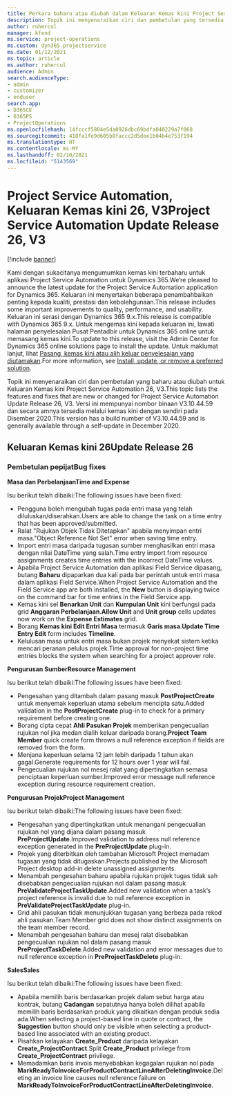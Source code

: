 ```yaml
---
title: Perkara baharu atau diubah dalam Keluaran Kemas kini Project Service Automation 26, V3
description: Topik ini menyenaraikan ciri dan pembetulan yang tersedia dalam Project Service Automation Keluaran Kemas kini 26, V3.
author: ruhercul
manager: kfend
ms.service: project-operations
ms.custom: dyn365-projectservice
ms.date: 01/12/2021
ms.topic: article
ms.author: ruhercul
audience: Admin
search.audienceType:
- admin
- customizer
- enduser
search.app:
- D365CE
- D365PS
- ProjectOperations
ms.openlocfilehash: 14fcccf5804e5da0926dbc69bdfa040229a7f068
ms.sourcegitcommit: 418fa1fe9d605b8faccc2d5dee1b04b4e753f194
ms.translationtype: HT
ms.contentlocale: ms-MY
ms.lasthandoff: 02/10/2021
ms.locfileid: "5143569"
---
```

# <a name="project-service-automation-update-release-26-v3"></a><span data-ttu-id="3507d-103">Project Service Automation, Keluaran Kemas kini 26, V3</span><span class="sxs-lookup"><span data-stu-id="3507d-103">Project Service Automation Update Release 26, V3</span></span>

[!include [banner](../includes/psa-now-project-operations.md)]

<span data-ttu-id="3507d-104">Kami dengan sukacitanya mengumumkan kemas kini terbaharu untuk aplikasi Project Service Automation untuk Dynamics 365.</span><span class="sxs-lookup"><span data-stu-id="3507d-104">We’re pleased to announce the latest update for the Project Service Automation application for Dynamics 365.</span></span> <span data-ttu-id="3507d-105">Keluaran ini menyertakan beberapa penambahbaikan penting kepada kualiti, prestasi dan kebolehgunaan.</span><span class="sxs-lookup"><span data-stu-id="3507d-105">This release includes some important improvements to quality, performance, and usability.</span></span> <span data-ttu-id="3507d-106">Keluaran ini serasi dengan Dynamics 365 9.x.</span><span class="sxs-lookup"><span data-stu-id="3507d-106">This release is compatible with Dynamics 365 9.x.</span></span> <span data-ttu-id="3507d-107">Untuk mengemas kini kepada keluaran ini, lawati halaman penyelesaian Pusat Pentadbir untuk Dynamics 365 online untuk memasang kemas kini.</span><span class="sxs-lookup"><span data-stu-id="3507d-107">To update to this release, visit the Admin Center for Dynamics 365 online solutions page to install the update.</span></span> <span data-ttu-id="3507d-108">Untuk maklumat lanjut, lihat [Pasang, kemas kini atau alih keluar penyelesaian yang diutamakan](https://docs.microsoft.com/power-platform/admin/install-remove-preferred-solution).</span><span class="sxs-lookup"><span data-stu-id="3507d-108">For more information, see [Install, update, or remove a preferred solution](https://docs.microsoft.com/power-platform/admin/install-remove-preferred-solution).</span></span>

<span data-ttu-id="3507d-109">Topik ini menyenaraikan ciri dan pembetulan yang baharu atau diubah untuk Keluaran Kemas kini Project Service Automation 26, V3.</span><span class="sxs-lookup"><span data-stu-id="3507d-109">This topic lists the features and fixes that are new or changed for Project Service Automation Update Release 26, V3.</span></span> <span data-ttu-id="3507d-110">Versi ini mempunyai nombor binaan V3.10.44.59 dan secara amnya tersedia melalui kemas kini dengan sendiri pada Disember 2020.</span><span class="sxs-lookup"><span data-stu-id="3507d-110">This version has a build number of V3.10.44.59 and is generally available through a self-update in December 2020.</span></span>

## <a name="update-release-26"></a><span data-ttu-id="3507d-111">Keluaran Kemas kini 26</span><span class="sxs-lookup"><span data-stu-id="3507d-111">Update Release 26</span></span>

### <a name="bug-fixes"></a><span data-ttu-id="3507d-112">Pembetulan pepijat</span><span class="sxs-lookup"><span data-stu-id="3507d-112">Bug fixes</span></span>

<span data-ttu-id="3507d-113">**Masa dan Perbelanjaan**</span><span class="sxs-lookup"><span data-stu-id="3507d-113">**Time and Expense**</span></span>

<span data-ttu-id="3507d-114">Isu berikut telah dibaiki:</span><span class="sxs-lookup"><span data-stu-id="3507d-114">The following issues have been fixed:</span></span>

- <span data-ttu-id="3507d-115">Pengguna boleh mengubah tugas pada entri masa yang telah diluluskan/diserahkan.</span><span class="sxs-lookup"><span data-stu-id="3507d-115">Users are able to change the task on a time entry that has been approved/submitted.</span></span>
- <span data-ttu-id="3507d-116">Ralat "Rujukan Objek Tidak Ditetapkan" apabila menyimpan entri masa.</span><span class="sxs-lookup"><span data-stu-id="3507d-116">"Object Reference Not Set" error when saving time entry.</span></span>
- <span data-ttu-id="3507d-117">Import entri masa daripada tugasan sumber menghasilkan entri masa dengan nilai DateTime yang salah.</span><span class="sxs-lookup"><span data-stu-id="3507d-117">Time entry import from resource assignments creates time entries with the incorrect DateTime values.</span></span>
- <span data-ttu-id="3507d-118">Apabila Project Service Automation dan aplikasi Field Service dipasang, butang **Baharu** dipaparkan dua kali pada bar perintah untuk entri masa dalam aplikasi Field Service.</span><span class="sxs-lookup"><span data-stu-id="3507d-118">When Project Service Automation and the Field Service app are both installed, the **New** button is displaying twice on the command bar for time entries in the Field Service app.</span></span>
- <span data-ttu-id="3507d-119">Kemas kini sel **Benarkan Unit** dan **Kumpulan Unit** kini berfungsi pada grid **Anggaran Perbelanjaan**.</span><span class="sxs-lookup"><span data-stu-id="3507d-119">**Allow Unit** and **Unit group** cells updates now work on the **Expense Estimates** grid.</span></span>
- <span data-ttu-id="3507d-120">Borang **Kemas kini Edit Entri Masa** termasuk **Garis masa**.</span><span class="sxs-lookup"><span data-stu-id="3507d-120">**Update Time Entry Edit** form includes **Timeline**.</span></span>
- <span data-ttu-id="3507d-121">Kelulusan masa untuk entri masa bukan projek menyekat sistem ketika mencari peranan pelulus projek.</span><span class="sxs-lookup"><span data-stu-id="3507d-121">Time approval for non-project time entries blocks the system when searching for a project approver role.</span></span>

<span data-ttu-id="3507d-122">**Pengurusan Sumber**</span><span class="sxs-lookup"><span data-stu-id="3507d-122">**Resource Management**</span></span>

<span data-ttu-id="3507d-123">Isu berikut telah dibaiki:</span><span class="sxs-lookup"><span data-stu-id="3507d-123">The following issues have been fixed:</span></span>

- <span data-ttu-id="3507d-124">Pengesahan yang ditambah dalam pasang masuk **PostProjectCreate** untuk menyemak keperluan utama sebelum mencipta satu.</span><span class="sxs-lookup"><span data-stu-id="3507d-124">Added validation in the **PostProjectCreate** plug-in to check for a primary requirement before creating one.</span></span>
- <span data-ttu-id="3507d-125">Borang cipta cepat **Ahli Pasukan Projek** memberikan pengecualian rujukan nol jika medan dialih keluar daripada borang.</span><span class="sxs-lookup"><span data-stu-id="3507d-125">**Project Team Member** quick create form throws a null reference exception if fields are removed from the form.</span></span>
- <span data-ttu-id="3507d-126">Menjana keperluan selama 12 jam lebih daripada 1 tahun akan gagal.</span><span class="sxs-lookup"><span data-stu-id="3507d-126">Generate requirements for 12 hours over 1 year will fail.</span></span>
- <span data-ttu-id="3507d-127">Pengecualian rujukan nol mesej ralat yang dipertingkatkan semasa penciptaan keperluan sumber.</span><span class="sxs-lookup"><span data-stu-id="3507d-127">Improved error message null reference exception during resource requirement creation.</span></span>

<span data-ttu-id="3507d-128">**Pengurusan Projek**</span><span class="sxs-lookup"><span data-stu-id="3507d-128">**Project Management**</span></span>

<span data-ttu-id="3507d-129">Isu berikut telah dibaiki:</span><span class="sxs-lookup"><span data-stu-id="3507d-129">The following issues have been fixed:</span></span>

- <span data-ttu-id="3507d-130">Pengesahan yang dipertingkatkan untuk menangani pengecualian rujukan nol yang dijana dalam pasang masuk **PreProjectUpdate**.</span><span class="sxs-lookup"><span data-stu-id="3507d-130">Improved validation to address null reference exception generated in the **PreProjectUpdate** plug-in.</span></span>
- <span data-ttu-id="3507d-131">Projek yang diterbitkan oleh tambahan Microsoft Project memadam tugasan yang tidak ditugaskan.</span><span class="sxs-lookup"><span data-stu-id="3507d-131">Projects published by the Microsoft Project desktop add-in delete unassigned assignments.</span></span>
- <span data-ttu-id="3507d-132">Menambah pengesahan baharu apabila rujukan projek tugas tidak sah disebabkan pengecualian rujukan nol dalam pasang masuk **PreValidateProjectTaskUpdate**.</span><span class="sxs-lookup"><span data-stu-id="3507d-132">Added new validation when a task’s project reference is invalid due to null reference exception in **PreValidateProjectTaskUpdate** plug-in.</span></span>
- <span data-ttu-id="3507d-133">Grid ahli pasukan tidak menunjukkan tugasan yang berbeza pada rekod ahli pasukan.</span><span class="sxs-lookup"><span data-stu-id="3507d-133">Team Member grid does not show distinct assignments on the team member record.</span></span>
- <span data-ttu-id="3507d-134">Menambah pengesahan baharu dan mesej ralat disebabkan pengecualian rujukan nol dalam pasang masuk **PreProjectTaskDelete**.</span><span class="sxs-lookup"><span data-stu-id="3507d-134">Added new validation and error messages due to null reference exception in **PreProjectTaskDelete** plug-in.</span></span>

<span data-ttu-id="3507d-135">**Sales**</span><span class="sxs-lookup"><span data-stu-id="3507d-135">**Sales**</span></span>

<span data-ttu-id="3507d-136">Isu berikut telah dibaiki:</span><span class="sxs-lookup"><span data-stu-id="3507d-136">The following issues have been fixed:</span></span>

- <span data-ttu-id="3507d-137">Apabila memilih baris berdasarkan projek dalam sebut harga atau kontrak, butang **Cadangan** sepatutnya hanya boleh dilihat apabila memilih baris berdasarkan produk yang dikaitkan dengan produk sedia ada.</span><span class="sxs-lookup"><span data-stu-id="3507d-137">When selecting a project-based line in quote or contract, the **Suggestion** button should only be visible when selecting a product-based line associated with an existing product.</span></span>
- <span data-ttu-id="3507d-138">Pisahkan kelayakan **Create_Product** daripada kelayakan **Create_ProjectContract**.</span><span class="sxs-lookup"><span data-stu-id="3507d-138">Split **Create_Product** privilege from **Create_ProjectContract** privilege.</span></span>
- <span data-ttu-id="3507d-139">Memadamkan baris invois menyebabkan kegagalan rujukan nol pada **MarkReadyToInvoiceForProductContractLineAfterDeletingInvoice**.</span><span class="sxs-lookup"><span data-stu-id="3507d-139">Deleting an invoice line causes null reference failure on **MarkReadyToInvoiceForProductContractLineAfterDeletingInvoice**.</span></span>

